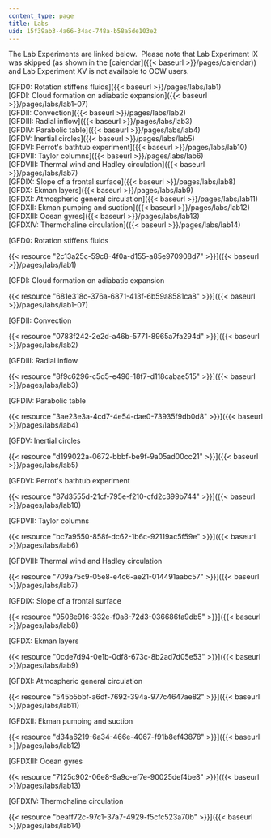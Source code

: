 ```yaml
---
content_type: page
title: Labs
uid: 15f39ab3-4a66-34ac-748a-b58a5de103e2
---
```


The Lab Experiments are linked below.  Please note that Lab Experiment IX was skipped (as shown in the [calendar]({{< baseurl >}}/pages/calendar)) and Lab Experiment XV is not available to OCW users.

[GFD0: Rotation stiffens fluids]({{< baseurl >}}/pages/labs/lab1)  
[GFDI: Cloud formation on adiabatic expansion]({{< baseurl >}}/pages/labs/lab1-07)  
[GFDII: Convection]({{< baseurl >}}/pages/labs/lab2)  
[GFDIII: Radial inflow]({{< baseurl >}}/pages/labs/lab3)  
[GFDIV: Parabolic table]({{< baseurl >}}/pages/labs/lab4)  
[GFDV: Inertial circles]({{< baseurl >}}/pages/labs/lab5)  
[GFDVI: Perrot's bathtub experiment]({{< baseurl >}}/pages/labs/lab10)  
[GFDVII: Taylor columns]({{< baseurl >}}/pages/labs/lab6)  
[GFDVIII: Thermal wind and Hadley circulation]({{< baseurl >}}/pages/labs/lab7)  
[GFDIX: Slope of a frontal surface]({{< baseurl >}}/pages/labs/lab8)  
[GFDX: Ekman layers]({{< baseurl >}}/pages/labs/lab9)  
[GFDXI: Atmospheric general circulation]({{< baseurl >}}/pages/labs/lab11)  
[GFDXII: Ekman pumping and suction]({{< baseurl >}}/pages/labs/lab12)  
[GFDXIII: Ocean gyres]({{< baseurl >}}/pages/labs/lab13)  
[GFDXIV: Thermohaline circulation]({{< baseurl >}}/pages/labs/lab14)

[GFD0: Rotation stiffens fluids  
  
{{< resource "2c13a25c-59c8-4f0a-d155-a85e970908d7" >}}]({{< baseurl >}}/pages/labs/lab1)

[GFDI: Cloud formation on adiabatic expansion  
  
{{< resource "681e318c-376a-6871-413f-6b59a8581ca8" >}}]({{< baseurl >}}/pages/labs/lab1-07)

[GFDII: Convection  
  
{{< resource "0783f242-2e2d-a46b-5771-8965a7fa294d" >}}]({{< baseurl >}}/pages/labs/lab2)

[GFDIII: Radial inflow  
  
{{< resource "8f9c6296-c5d5-e496-18f7-d118cabae515" >}}]({{< baseurl >}}/pages/labs/lab3)

[GFDIV: Parabolic table  
  
{{< resource "3ae23e3a-4cd7-4e54-dae0-73935f9db0d8" >}}]({{< baseurl >}}/pages/labs/lab4)

[GFDV: Inertial circles  
  
{{< resource "d199022a-0672-bbbf-be9f-9a05ad00cc21" >}}]({{< baseurl >}}/pages/labs/lab5)

[GFDVI: Perrot's bathtub experiment  
  
{{< resource "87d3555d-21cf-795e-f210-cfd2c399b744" >}}]({{< baseurl >}}/pages/labs/lab10)

[GFDVII: Taylor columns  
  
{{< resource "bc7a9550-858f-dc62-1b6c-92119ac5f59e" >}}]({{< baseurl >}}/pages/labs/lab6)

[GFDVIII: Thermal wind and Hadley circulation  
  
{{< resource "709a75c9-05e8-e4c6-ae21-014491aabc57" >}}]({{< baseurl >}}/pages/labs/lab7)

[GFDIX: Slope of a frontal surface  
  
{{< resource "9508e916-332e-f0a8-72d3-036686fa9db5" >}}]({{< baseurl >}}/pages/labs/lab8)

[GFDX: Ekman layers  
  
{{< resource "0cde7d94-0e1b-0df8-673c-8b2ad7d05e53" >}}]({{< baseurl >}}/pages/labs/lab9)

[GFDXI: Atmospheric general circulation  
  
{{< resource "545b5bbf-a6df-7692-394a-977c4647ae82" >}}]({{< baseurl >}}/pages/labs/lab11)

[GFDXII: Ekman pumping and suction  
  
{{< resource "d34a6219-6a34-466e-4067-f91b8ef43878" >}}]({{< baseurl >}}/pages/labs/lab12)

[GFDXIII: Ocean gyres  
  
{{< resource "7125c902-06e8-9a9c-ef7e-90025def4be8" >}}]({{< baseurl >}}/pages/labs/lab13)

[GFDXIV: Thermohaline circulation  
  
{{< resource "beaff72c-97c1-37a7-4929-f5cfc523a70b" >}}]({{< baseurl >}}/pages/labs/lab14)